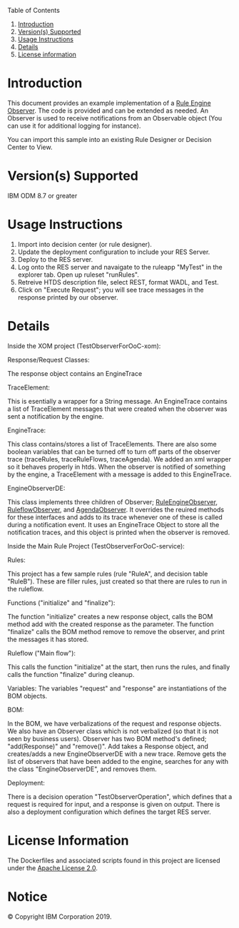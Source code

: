 Table of Contents

1. [Introduction](#intro)
2. [Version(s) Supported](#versions)
3. [Usage Instructions](#instruction)
4. [Details](#details)
5. [License information](#license)

Introduction<a name="intro"></a>
============

This document provides an example implementation of a 
<a href="https://www.ibm.com/support/knowledgecenter/en/SSQP76_8.7.0/com.ibm.odm.dserver.rules.ref.designer/html/api/html/com/ibm/rules/engine/observer/Observable.html">Rule Engine Observer</a>. The code is provided and can be extended as needed. An Observer is used to receive notifications from an Observable object (You can use it for additional logging for instance).

You can import this sample into an existing Rule Designer or Decision Center to View.

Version(s) Supported<a name="versions"></a>
====================

IBM ODM 8.7 or greater

Usage Instructions<a name="instruction"></a>
===================

1. Import into decision center (or rule designer).
2. Update the deployment configuration to include your RES Server. 
3. Deploy to the RES server.
4. Log onto the RES server and navaigate to the ruleapp "MyTest" in the explorer tab. Open up ruleset "runRules". 
5. Retreive HTDS description file, select REST, format WADL, and Test.
6. Click on "Execute Request"; you will see trace messages in the response printed by our observer.

Details<a name="details"></a>
============

Inside the XOM project (TestObserverForOoC-xom):

Response/Request Classes:

The response object contains an EngineTrace

TraceElement:

This is esentially a wrapper for a String message. An EngineTrace contains a list of TraceElement messages that were created when the observer was sent a notification by the engine.

EngineTrace:

This class contains/stores a list of TraceElements. There are also some boolean variables that can be turned off to turn off parts of the observer trace (traceRules, traceRuleFlows, traceAgenda). We added an xml wrapper so it behaves properly in htds. When the observer is notified of something by the engine, a TraceElement with a message is added to this EngineTrace.

EngineObserverDE:

This class implements three children of Observer; <a href="https://www.ibm.com/support/knowledgecenter/en/SSQP76_8.7.0/com.ibm.odm.dserver.rules.ref.designer/html/jrules2dotnet/html/T_IBM_Rules_RVE_RuleDef_Runtime_RuleEngineObserver.htm">RuleEngineObserver</a>, <a href="https://www.ibm.com/support/knowledgecenter/en/SSQP76_8.7.0/com.ibm.odm.dserver.rules.ref.designer/html/jrules2dotnet/html/T_IBM_Rules_RVE_Ruleflow_Runtime_RuleflowObserver.htm">RuleflowObserver</a>, and <a href="https://www.ibm.com/support/knowledgecenter/en/SSQP76_8.7.0/com.ibm.odm.dserver.rules.ref.designer/html/jrules2dotnet/html/T_IBM_Rules_RVE_RuleDef_Runtime_AgendaObserver.htm">AgendaObserver</a>. It overrides the reuired methods for these interfaces and adds to its trace whenever one of these is called during a notification event. 
It uses an EngineTrace Object to store all the notification traces, and this object is printed when the observer is removed.

Inside the Main Rule Project (TestObserverForOoC-service):

Rules:

This project has a few sample rules (rule "RuleA", and decision table "RuleB"). These are filler rules, just created so that there are rules to run in the ruleflow.

Functions ("initialize" and "finalize"):

The function "initialize" creates a new response object, calls the BOM method add with the created response as the parameter.
The function "finalize" calls the BOM method remove to remove the observer, and print the messages it has stored.

Ruleflow ("Main flow"):

This calls the function "initialize" at the start, then runs the rules, and finally calls the function "finalize" during cleanup.

Variables:
The variables "request" and "response" are instantiations of the BOM objects.

BOM:

In the BOM, we have verbalizations of the request and response objects. We also have an Observer class which is not verbalized (so that it is not seen by business users). Observer has two BOM method's defined; "add(Response)" and "remove()". Add takes a Response object, and creates/adds a new EngineObserverDE with a new trace. Remove gets the list of observers that have been added to the engine, searches for any with the class "EngineObserverDE", and removes them.

Deployment:

There is a decision operation "TestObserverOperation", which defines that a request is required for input, and a response is given on output. There is also a deployment configuration which defines the target RES server.

License Information<a name="license"></a>
====================
The Dockerfiles and associated scripts found in this project are licensed under the [Apache License 2.0](LICENSE).

# Notice
© Copyright IBM Corporation 2019.
